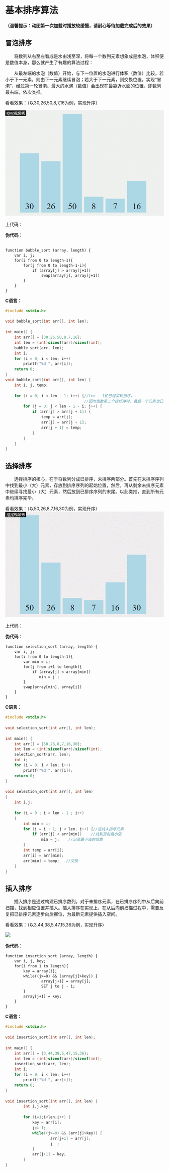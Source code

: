 # 基本排序算法

#### （温馨提示：动图第一次加载时播放较缓慢，请耐心等待加载完成后的效果）

## 冒泡排序

　　将数列从右至左看成是水由浅至深，将每一个数列元素想象成是水泡，体积便是数值本身，那么就产生了有趣的算法过程：

　　从最左端的水泡（数值）开始，与下一位置的水泡进行体积（数值）比较，若小于下一元素，则由下一元素继续冒泡；若大于下一元素，则交换位置，实现“冒泡”，经过第一轮冒泡。最大的水泡（数值）会出现在最靠近水面的位置，即数列最右端，依次类推。

看看效果：（以30,26,50,8,7,16为例，实现升序）

![](images\冒泡排序.gif)


上代码：

**伪代码：**
```

function bubble_sort (array, length) {
    var i, j;
    for(i from 0 to length-1){
        for(j from 0 to length-1-i){
            if (array[j] > array[j+1])
                swap(array[j], array[j+1])
        }
    }
}

```

**C语言：**

```c
#include <stdio.h>

void bubble_sort(int arr[], int len); 

int main() {
	int arr[] = {30,26,50,8,7,16};
	int len = (int)sizeof(arr)/sizeof(int);
	bubble_sort(arr, len);
	int i;
	for (i = 0; i < len; i++)
		printf("%d ", arr[i]);
	return 0;
}
void bubble_sort(int arr[], int len) {
	int i, j, temp;
	
	for (i = 0; i < len - 1; i++) {//len - 1轮已经实现排序，
	                               //因为倒数第二个排好序时，最后一个元素也已经有序 
		for (j = 0; j < len - 1 - i; j++) {
			if (arr[j] > arr[j + 1]) {
				temp = arr[j];
				arr[j] = arr[j + 1];
				arr[j + 1] = temp;
			}
		}		
	}		
}
```

## 选择排序

　　选择排序的核心，在于将数列分成已排序，未排序两部分。首先在未排序序列中找到最小（大）元素，存放到排序序列的起始位置，然后，再从剩余未排序元素中继续寻找最小（大）元素，然后放到已排序序列的末尾。以此类推，直到所有元素均排序完毕。

看看效果：（以50,26,8,7,16,30为例，实现升序）
![](images\选择排序.gif)

上代码：

**伪代码：**
```
function selection_sort (array, length) {
    var i, j;
    for(i from 0 to length-1){
        var min = i;
        for(j from i+1 to length){
            if (array[j] < array[min])
               min = j ; 
        }
        swap(array[min], array[i])
    }
}
```
**C语言：**

```c
#include <stdio.h>

void selection_sort(int arr[], int len); 

int main() {
	int arr[] = {50,26,8,7,16,30};
	int len = (int)sizeof(arr)/sizeof(int);
	selection_sort(arr, len);
	int i;
	for (i = 0; i < len; i++)
		printf("%d ", arr[i]);
	return 0;
}

void selection_sort(int arr[], int len) 
{
    int i,j;

	for (i = 0 ; i < len - 1 ; i++) 
    {
		int min = i;
		for (j = i + 1; j < len; j++) {//查找未排序元素 
			if (arr[j] < arr[min])    //找到目前最小值
				min = j;    //记录最小值的位置 
		}
	    int temp = arr[i];
		arr[i] = arr[min];
		arr[min] = temp;   //交换 
	}
}
```

## 插入排序

　　插入排序是通过构建已排序数列，对于未排序元素，在已排序序列中从后向前扫描，找到相应位置并插入。插入排序在实现上，在从后向前扫描过程中，需要反复把已排序元素逐步向后挪位，为最新元素提供插入空间。

看看效果：（以3,44,38,5,47,15,36为例，实现升序）

![](images\插入排序.gif)

**伪代码：**
```
function insertion_sort (array, length) {
    var i, j, key;
    for(i from 1 to length){
        key = array[i];
        while((j>=0) && (array[j]>key)) {
                array[j+1] = array[j];
                SET j to j - 1;
        }
        array[j+1] = key;
    }
}
```

**C语言：**
```c
#include <stdio.h>

void insertion_sort(int arr[], int len); 

int main() {
	int arr[] = {3,44,38,5,47,15,36};
	int len = (int)sizeof(arr)/sizeof(int);
	insertion_sort(arr, len);
	int i;
	for (i = 0; i < len; i++)
		printf("%d ", arr[i]);
	return 0;
}

void insertion_sort(int arr[], int len) {
        int i,j,key;
        
        for (i=1;i<len;i++) {
            key = arr[i];
            j=i-1;
            while((j>=0) && (arr[j]>key)) {
                    arr[j+1] = arr[j];
                    j--;
            }
            arr[j+1] = key;
        }
}

```